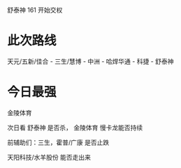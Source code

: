 #
舒泰神 161
开始交权

# 此次路线
天元/五新/佳合 - 三生/慧博 - 中洲 - 哈焊华通 - 科捷 - 舒泰神

# 今日最强 
金陵体育 

次日看
舒泰神 是否杀， 
金陵体育 慢卡龙能否持续

前辅助们：三生，霍普/广康 是否止跌

天阳科技/水羊股份 能否走出来


